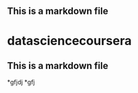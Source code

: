  ## This is a markdown file
datasciencecoursera
===================

   ## This is a markdown file
 *gfjdj
 *gfj
